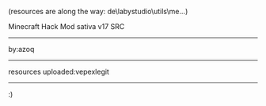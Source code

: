 (resources are along the way: de\labystudio\utils\me...)

Minecraft Hack Mod sativa v17 SRC

------------------------------

by:azoq

------------------------------

resources uploaded:vepexlegit

------------------------------
:)
